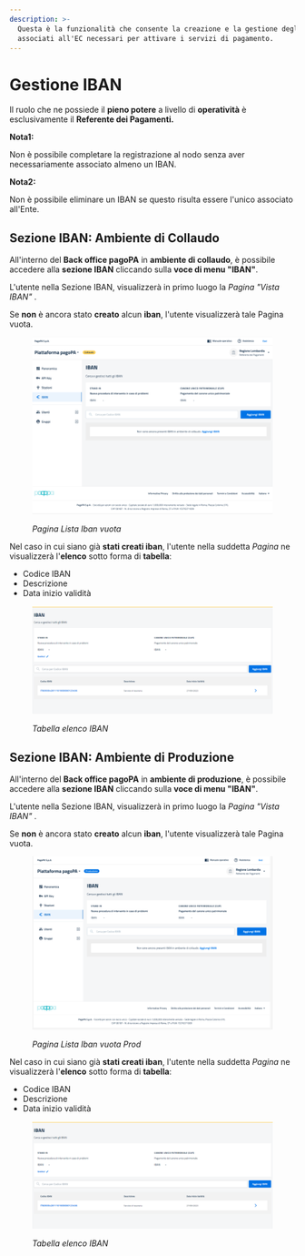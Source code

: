 ```yaml
---
description: >-
  Questa è la funzionalità che consente la creazione e la gestione degli Iban
  associati all'EC necessari per attivare i servizi di pagamento.
---
```


# Gestione IBAN

Il ruolo che ne possiede il **pieno potere** a livello di **operatività** è esclusivamente il **Referente dei Pagamenti.**

**Nota1:**&#x20;

Non è possibile completare la registrazione al nodo senza aver necessariamente associato almeno un IBAN.&#x20;

**Nota2:**

Non è possibile eliminare un IBAN se questo risulta essere l'unico associato all'Ente.&#x20;



## Sezione IBAN: Ambiente di Collaudo

All'interno del **Back office pagoPA** in **ambiente di collaudo**,  è possibile accedere alla **sezione IBAN** cliccando sulla **voce di menu "IBAN"**.

L'utente nella Sezione IBAN, visualizzerà in primo luogo la _Pagina "Vista IBAN"_ .

Se **non** è ancora stato **creato** alcun **iban**, l'utente visualizzerà tale Pagina vuota.&#x20;

<figure><img src="../../../.gitbook/assets/image (24).png" alt=""><figcaption><p><em>Pagina Lista Iban vuota</em></p></figcaption></figure>



Nel caso in cui siano già **stati creati iban**, l'utente nella suddetta _Pagina_ ne visualizzerà l'**elenco** sotto forma di **tabella**:

* Codice IBAN
* Descrizione
* Data inizio validità

<figure><img src="../../../.gitbook/assets/image (46).png" alt=""><figcaption><p><em>Tabella elenco IBAN</em></p></figcaption></figure>



## Sezione IBAN: Ambiente di Produzione

All'interno del **Back office pagoPA** in **ambiente di produzione**,  è possibile accedere alla **sezione IBAN** cliccando sulla **voce di menu "IBAN"**.

L'utente nella Sezione IBAN, visualizzerà in primo luogo la _Pagina "Vista IBAN"_ .

Se **non** è ancora stato **creato** alcun **iban**, l'utente visualizzerà tale Pagina vuota.

<figure><img src="../../../.gitbook/assets/image (25).png" alt=""><figcaption><p><em>Pagina Lista Iban vuota Prod</em></p></figcaption></figure>

Nel caso in cui siano già **stati creati iban**, l'utente nella suddetta _Pagina_ ne visualizzerà l'**elenco** sotto forma di **tabella**:

* Codice IBAN
* Descrizione
* Data inizio validità

<figure><img src="../../../.gitbook/assets/image (47).png" alt=""><figcaption><p><em>Tabella elenco IBAN</em></p></figcaption></figure>
